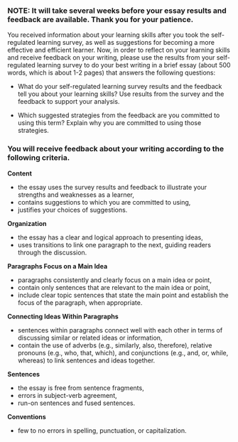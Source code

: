 ### NOTE: It will take several weeks before your essay results and feedback are available. Thank you for your patience.

You received information about your learning skills after you took the self-regulated learning survey, as well as suggestions for becoming a more effective and efficient learner. Now, in order to reflect on your learning skills and receive feedback on your writing, please use the results from your self-regulated learning survey to do your best writing in a brief essay (about 500 words, which is about 1-2 pages) that answers the following questions:

* What do your self-regulated learning survey results and the feedback tell you about your learning skills? Use results from the survey and the feedback to support your analysis.

* Which suggested strategies from the feedback are you committed to using this term? Explain why you are committed to using those strategies.

### You will receive feedback about your writing according to the following criteria.

**Content**

* the essay uses the survey results and feedback to illustrate your strengths and weaknesses as a learner,
* contains suggestions to which you are committed to using,
* justifies your choices of suggestions.

**Organization**

* the essay has a clear and logical approach to presenting ideas,
* uses transitions to link one paragraph to the next, guiding readers through the discussion.

**Paragraphs Focus on a Main Idea**

* paragraphs consistently and clearly focus on a main idea or point,
* contain only sentences that are relevant to the main idea or point,
* include clear topic sentences that state the main point and establish the focus of the paragraph, when appropriate.

**Connecting Ideas Within Paragraphs**

* sentences within paragraphs connect well with each other in terms of discussing similar or related ideas or information,
* contain the use of adverbs (e.g., similarly, also, therefore), relative pronouns (e.g., who, that, which), and conjunctions (e.g., and, or, while, whereas) to link sentences and ideas together.

**Sentences**

* the essay is free from sentence fragments,
* errors in subject-verb agreement,
* run-on sentences and fused sentences.

**Conventions**

* few to no errors in spelling, punctuation, or capitalization.

